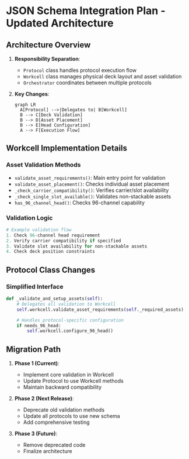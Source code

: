# JSON Schema Integration Plan - Updated Architecture

## Architecture Overview

1. **Responsibility Separation**:
   - `Protocol` class handles protocol execution flow
   - `Workcell` class manages physical deck layout and asset validation
   - `Orchestrator` coordinates between multiple protocols

2. **Key Changes**:

   ```mermaid
   graph LR
     A[Protocol] -->|Delegates to| B[Workcell]
     B --> C[Deck Validation]
     B --> D[Asset Placement]
     B --> E[Head Configuration]
     A --> F[Execution Flow]
   ```

## Workcell Implementation Details

### Asset Validation Methods

- `validate_asset_requirements()`: Main entry point for validation
- `validate_asset_placement()`: Checks individual asset placement
- `_check_carrier_compatibility()`: Verifies carrier/slot availability
- `_check_single_slot_available()`: Validates non-stackable assets
- `has_96_channel_head()`: Checks 96-channel capability

### Validation Logic

```python
# Example validation flow
1. Check 96-channel head requirement
2. Verify carrier compatibility if specified
3. Validate slot availability for non-stackable assets
4. Check deck position constraints
```

## Protocol Class Changes

### Simplified Interface

```python
def _validate_and_setup_assets(self):
    # Delegates all validation to Workcell
    self.workcell.validate_asset_requirements(self._required_assets)

    # Handles protocol-specific configuration
    if needs_96_head:
        self.workcell.configure_96_head()
```

## Migration Path

1. **Phase 1 (Current)**:
   - Implement core validation in Workcell
   - Update Protocol to use Workcell methods
   - Maintain backward compatibility

2. **Phase 2 (Next Release)**:
   - Deprecate old validation methods
   - Update all protocols to use new schema
   - Add comprehensive testing

3. **Phase 3 (Future)**:
   - Remove deprecated code
   - Finalize architecture
